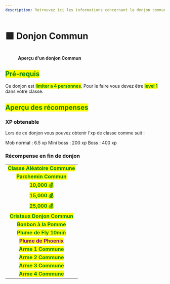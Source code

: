 ```yaml
---
description: Retrouvez ici les informations concernant le donjon commun
---
```


# 🟩 Donjon Commun

<figure><img src="../.gitbook/assets/Les_Donjons/Portail_Commun.png" alt=""><figcaption><p><strong>Aperçu d'un donjon Commun</strong></p></figcaption></figure>

## <mark style="color:green;"> Pré-requis </mark>

Ce donjon est <mark style="color:green;">**limiter a 4 personnes**</mark>. Pour le faire vous devez être <mark style="color:green;">**level 1**</mark> dans votre classe.

## <mark style="color:green;">Aperçu des récompenses</mark>

### XP obtenable
Lors de ce donjon vous pouvez obtenir l'xp de classe comme suit : 

Mob normal : 6.5 xp
Mini boss : 200 xp
Boss : 400 xp


### Récompense en fin de donjon

|                                                                              |
|:----------------------------------------------------------------------------:|
| <mark style="color:green;"><strong>Classe Aléatoire Commune</strong></mark>  |
| <mark style="color:green;"><strong>Parchemin Commun</strong></mark>          |
| <mark style="color:green;"><strong>10,000 💰</strong></mark>                 |
| <mark style="color:green;"><strong>15,000 💰</strong></mark>                 |
| <mark style="color:green;"><strong>25,000 💰</strong></mark>                 |
| <mark style="color:green;"><strong>Cristaux Donjon Commun</strong></mark>    |
| <mark style="color:green;"><strong>Bonbon à la Pomme</strong></mark>         |
| <mark style="color:green;"><strong>Plume de Fly 10min</strong></mark>        |
| <mark style="color:purple;"><strong>Plume de Phoenix</strong></mark>         |
| <mark style="color:green;"><strong>Arme 1 Commune</strong></mark>            |
| <mark style="color:green;"><strong>Arme 2 Commune</strong></mark>            |
| <mark style="color:green;"><strong>Arme 3 Commune</strong></mark>            |
| <mark style="color:green;"><strong>Arme 4 Commune</strong></mark>            |

